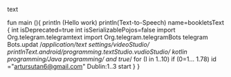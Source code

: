 text 

fun main (){
println (Hello work)
  println(Text-to-Speech)
name=bookletsText {
 int isDeprecated=true 
int isSerializablePojos=false
import 
Org.telegram.telegramtext
import 
Org.telegram.telegramBots
telegram Bots.updat
 /*application/text settings/videoStudio/
printlnText.android/programming.textStudio.vudioStudio/
kotlin programming/Java programming/
and true*/
for (I in 1..10)
if (0=1... 1.78)
 id ="artursutan6@gmail.com"
Dublin:1..3
start }
}
